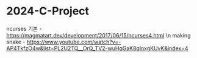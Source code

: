 # 2024-C-Project

ncurses 기본 - https://magmatart.dev/development/2017/06/15/ncurses4.html \n
making snake - https://www.youtube.com/watch?v=-AP4TkfzO4w&list=PL2U2TQ__OrQ_TV2-wuHqGaK8qlnxgKUvK&index=4
